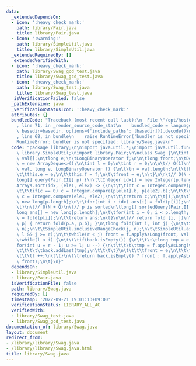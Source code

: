 ```yaml
---
data:
  _extendedDependsOn:
  - icon: ':heavy_check_mark:'
    path: library/Pair.java
    title: library/Pair.java
  - icon: ':warning:'
    path: library/SimpleUtil.java
    title: library/SimpleUtil.java
  _extendedRequiredBy: []
  _extendedVerifiedWith:
  - icon: ':heavy_check_mark:'
    path: library/Swag_gcd_test.java
    title: library/Swag_gcd_test.java
  - icon: ':heavy_check_mark:'
    path: library/Swag_test.java
    title: library/Swag_test.java
  _isVerificationFailed: false
  _pathExtension: java
  _verificationStatusIcon: ':heavy_check_mark:'
  attributes: {}
  bundledCode: "Traceback (most recent call last):\n  File \"/opt/hostedtoolcache/Python/3.10.6/x64/lib/python3.10/site-packages/onlinejudge_verify/documentation/build.py\"\
    , line 71, in _render_source_code_stat\n    bundled_code = language.bundle(stat.path,\
    \ basedir=basedir, options={'include_paths': [basedir]}).decode()\n  File \"/opt/hostedtoolcache/Python/3.10.6/x64/lib/python3.10/site-packages/onlinejudge_verify/languages/user_defined.py\"\
    , line 68, in bundle\n    raise RuntimeError('bundler is not specified: {}'.format(str(path)))\n\
    RuntimeError: bundler is not specified: library/Swag.java\n"
  code: "package library;\n\nimport java.util.*;\nimport java.util.function.*;\nimport\
    \ library.SimpleUtil;\nimport library.Pair;\n\nclass Swag {\n\tint n;\n\tlong\
    \ val[];\n\tlong e;\n\tLongBinaryOperator f;\n\n\tlong front;\n\tDeque<Long> back\
    \ = new ArrayDeque<>();\n\tint l = 0;\n\tint r = 0;\n\n\t// O(1)\n\tSwag(long[]\
    \ val, long e, LongBinaryOperator f) {\n\t\tn = val.length;\n\t\tthis.val = val;\n\
    \t\tthis.e = e;\n\t\tthis.f = f;\n\t\tfront = e;\n\t}\n\n\t// O(N + QlogQ)\n\t\
    long[] query(Pair.II[] p) {\n\t\tInteger idx[] = new Integer[p.length];\n\t\t\
    Arrays.sort(idx, (ele1, ele2) -> {\n\t\t\tint c = Integer.compare(p[ele1].a, p[ele2].a);\n\
    \t\t\tif(c == 0) c = Integer.compare(p[ele1].b, p[ele2].b);\n\t\t\tif(c == 0)\
    \ c = Integer.compare(ele1, ele2);\n\t\t\treturn c;\n\t\t});\n\t\tlong ans[] =\
    \ new long[p.length];\n\t\tfor(int i : idx) ans[i] = fold(p[i]);\n\t\treturn ans;\n\
    \t}\n\t// O(N + Q)\n\t// p is sorted\n\tlong[] sortedQuery(Pair.II[] p) {\n\t\t\
    long ans[] = new long[p.length];\n\t\tfor(int i = 0; i < p.length; i ++) ans[i]\
    \ = fold(p[i]);\n\t\treturn ans;\n\t}\n\n\t// return fold [i, j)\n\tlong fold(Pair.II\
    \ p) { return fold(p.a, p.b); }\n\tlong fold(int i, int j) {\n\t\tSimpleUtil.rangeCheck(i,\
    \ n);\n\t\tSimpleUtil.inclusiveRangeCheck(j, n);\n\t\tSimpleUtil.assertion(i >=\
    \ l && j >= r);\n\t\twhile(r < j) front = f.applyAsLong(front, val[r ++]);\n\t\
    \twhile(l < i) {\n\t\t\tif(back.isEmpty()) {\n\t\t\t\tlong tmp = e;\n\t\t\t\t\
    for(int u = r - 1; u >= l; u --) {\n\t\t\t\t\ttmp = f.applyAsLong(val[u], tmp);\n\
    \t\t\t\t\tback.addLast(tmp);\n\t\t\t\t}\n\t\t\t\tfront = e;\n\t\t\t}\n\t\t\tback.removeLast();\n\
    \t\t\tl ++;\n\t\t}\n\t\treturn back.isEmpty() ? front : f.applyAsLong(back.getLast(),\
    \ front);\n\t}\n}"
  dependsOn:
  - library/SimpleUtil.java
  - library/Pair.java
  isVerificationFile: false
  path: library/Swag.java
  requiredBy: []
  timestamp: '2022-09-21 19:01:13+09:00'
  verificationStatus: LIBRARY_ALL_AC
  verifiedWith:
  - library/Swag_test.java
  - library/Swag_gcd_test.java
documentation_of: library/Swag.java
layout: document
redirect_from:
- /library/library/Swag.java
- /library/library/Swag.java.html
title: library/Swag.java
---
```


